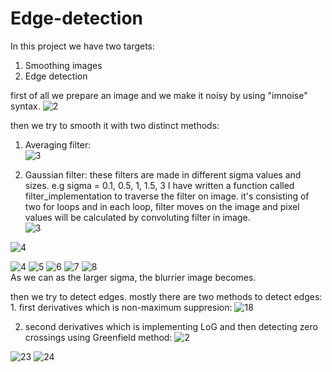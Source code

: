 # Edge-detection
In this project we have two targets:
  1. Smoothing images
  2. Edge detection

first of all we prepare an image and we make it noisy by using "imnoise" syntax.
![2](https://user-images.githubusercontent.com/60284829/221173740-071ed921-4a5c-47b4-a7a0-b2230d546d7d.PNG)

then we try to smooth it with two distinct methods:
1. Averaging filter:<br />
![3](https://user-images.githubusercontent.com/60284829/221173825-d7e55ed8-b6ff-4d1c-b79f-a8aca221256f.PNG)


2. Gaussian filter: these filters are made in different sigma values and sizes. e.g sigma = 0.1, 0.5, 1, 1.5, 3
I have written a function called filter_implementation to traverse the filter on image. it's consisting of two for loops and in each loop, filter moves on the image and pixel values will be calculated by convoluting filter in image.<br />
![3](https://user-images.githubusercontent.com/60284829/221175690-20ae5e2b-b5c4-4c09-97eb-dbf07829271e.PNG)<br />

![4](https://user-images.githubusercontent.com/60284829/221175144-1fe84714-a50e-46fb-b652-4d27453d8185.PNG)

![4](https://user-images.githubusercontent.com/60284829/221173896-a36280b4-7c13-46a2-9476-7e6fec3cc089.PNG)
![5](https://user-images.githubusercontent.com/60284829/221173918-5d0c4042-08f5-4ec9-bbc3-dbea03dc5364.PNG)
![6](https://user-images.githubusercontent.com/60284829/221173952-1ea69f73-151b-449c-b21b-bb5ac7eaea73.PNG)
![7](https://user-images.githubusercontent.com/60284829/221173975-221a8655-6a97-484d-b40a-4aa14e250a53.PNG)
![8](https://user-images.githubusercontent.com/60284829/221174003-056e1b43-f9b1-47bf-a8b8-f144dc9bb768.PNG)
<br />
As we can as the larger sigma, the blurrier image becomes. <br />

then we try to detect edges. mostly there are two methods to detect edges: 1. first derivatives which is non-maximum suppresion:
![18](https://user-images.githubusercontent.com/60284829/221174048-d2d86afa-dddd-4cac-ae4b-5009838c90b8.PNG)


2. second derivatives which is implementing LoG and then detecting zero crossings using Greenfield method:
![2](https://user-images.githubusercontent.com/60284829/221175187-df6420ca-9478-4fa0-aaf0-e39a005addc2.PNG)

![23](https://user-images.githubusercontent.com/60284829/221174148-0565487f-0bcb-4c7b-94cf-491e2bfd750d.PNG)
![24](https://user-images.githubusercontent.com/60284829/221174159-e65a7fa6-350c-4ea6-846a-c1ba06241a34.PNG)

